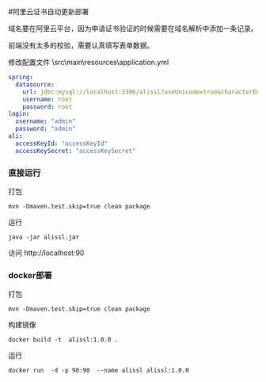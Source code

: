 #阿里云证书自动更新部署

域名要在阿里云平台，因为申请证书验证的时候需要在域名解析中添加一条记录。

前端没有太多的校验，需要认真填写表单数据。

修改配置文件 \src\main\resources\application.yml

```yml
spring:
  datasource:
    url: jdbc:mysql://localhost:3306/alissl?useUnicode=true&characterEncoding=UTF-8&useSSL=false
    username: root
    password: root 
login:
  username: "admin"
  password: "admin"
ali:
  accessKeyId: "accessKeyId"
  accessKeySecret: "accessKeySecret"

```

### 直接运行

打包
```shell
mvn -Dmaven.test.skip=true clean package
```

运行
```shell
java -jar alissl.jar
```

访问 http://localhost:90


### docker部署

打包
```shell
mvn -Dmaven.test.skip=true clean package
```

构建镜像
``` shell
docker build -t  alissl:1.0.0 .
```

运行
```shell
docker run  -d -p 90:90  --name alissl alissl:1.0.0
```